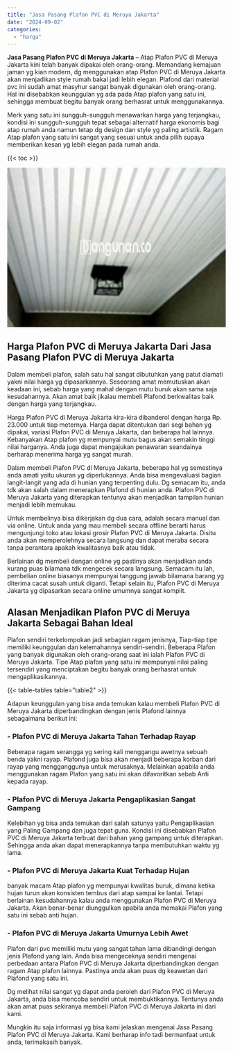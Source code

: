 ```yaml
---
title: "Jasa Pasang Plafon PVC di Meruya Jakarta"
date: "2024-09-02"
categories: 
  - "harga"
---
```


**Jasa Pasang Plafon PVC di Meruya Jakarta** – Atap Plafon PVC di Meruya Jakarta kini telah banyak dipakai oleh orang-orang. Memandang kemajuan jaman yg kian modern, dg menggunakan atap Plafon PVC di Meruya Jakarta akan menjadikan style rumah bakal jadi lebih elegan. Plafond dari material pvc ini sudah amat masyhur sangat banyak digunakan oleh orang-orang. Hal ini disebabkan keunggulan yg ada pada Atap plafon yang satu ini, sehingga membuat begitu banyak orang berhasrat untuk menggunakannya.

Merk yang satu ini sungguh-sungguh menawarkan harga yang terjangkau, kondisi ini sungguh-sungguh tepat sebagai alternatif harga ekonomis bagi atap rumah anda namun tetap dg design dan style yg paling artistik. Ragam Atap plafon yang satu ini sangat yang sesuai untuk anda pilih supaya memberikan kesan yg lebih elegan pada rumah anda.

{{< toc >}}

![Jasa Pasang Plafon PVC di Meruya Jakarta](/images/flafond-pvc-murah31.png)

## Harga Plafon PVC di Meruya Jakarta Dari Jasa Pasang Plafon PVC di Meruya Jakarta

Dalam membeli plafon, salah satu hal sangat dibutuhkan yang patut diamati yakni nilai harga yg dipasarkannya. Seseorang amat memutuskan akan keadaan ini, sebab harga yang mahal dengan mutu buruk akan sama saja kesudahannya. Akan amat baik jikalau membeli Plafond berkwalitas baik dengan harga yang terjangkau.

Harga Plafon PVC di Meruya Jakarta kira-kira dibanderol dengan harga Rp. 23.000 untuk tiap meternya. Harga dapat ditentukan dari segi bahan yg dipakai, variasi Plafon PVC di Meruya Jakarta, dan beberapa hal lainnya. Kebanyakan Atap plafon yg mempunyai mutu bagus akan semakin tinggi nilai harganya. Anda juga dapat mengajukan penawaran seandainya berharap menerima harga yg sangat murah.

Dalam membeli Plafon PVC di Meruya Jakarta, beberapa hal yg semestinya anda amati yaitu ukuran yg diperlukannya. Anda bisa mengevaluasi bagian langit-langit yang ada di hunian yang terpenting dulu. Dg semacam itu, anda tdk akan salah dalam menerapkan Plafond di hunian anda. Plafon PVC di Meruya Jakarta yang diterapkan tentunya akan menjadikan tampilan hunian menjadi lebih memukau.

Untuk membelinya bisa dikerjakan dg dua cara, adalah secara manual dan via online. Untuk anda yang mau membeli secara offline berarti harus mengunjungi toko atau lokasi grosir Plafon PVC di Meruya Jakarta. Disitu anda akan memperolehnya secara langsung dan dapat meraba secara tanpa perantara apakah kwalitasnya baik atau tidak.

Berlainan dg membeli dengan online yg pastinya akan menjadikan anda kurang puas bilamana tdk mengecek secara langsung. Semacam itu lah, pembelian online biasanya mempunyai tanggung jawab bilamana barang yg diterima cacat susah untuk diganti. Tetapi selain itu, Plafon PVC di Meruya Jakarta yg dipasarkan secara online umumnya sangat komplit.

## Alasan Menjadikan Plafon PVC di Meruya Jakarta Sebagai Bahan Ideal

Plafon sendiri terkelompokan jadi sebagian ragam jenisnya, Tiap-tiap tipe memiliki keunggulan dan kelemahannya sendiri-sendiri. Beberapa Plafon yang banyak digunakan oleh orang-orang saat ini ialah Plafon PVC di Meruya Jakarta. Tipe Atap plafon yang satu ini mempunyai nilai paling tersendiri yang menciptakan begitu banyak orang berhasrat untuk mengaplikasikannya.

{{< table-tables table="table2" >}}

Adapun keunggulan yang bisa anda temukan kalau membeli Plafon PVC di Meruya Jakarta diperbandingkan dengan jenis Plafond lainnya sebagaimana berikut ini:

### \- Plafon PVC di Meruya Jakarta Tahan Terhadap Rayap

Beberapa ragam serangga yg sering kali menggangu awetnya sebuah benda yakni rayap. Plafond juga bisa akan menjadi beberapa korban dari rayap yang mengganggunya untuk merusaknya. Melainkan apabila anda menggunakan ragam Plafon yang satu ini akan difavoritkan sebab Anti kepada rayap.

### \- Plafon PVC di Meruya Jakarta Pengaplikasian Sangat Gampang

Kelebihan yg bisa anda temukan dari salah satunya yaitu Pengaplikasian yang Paling Gampang dan juga tepat guna. Kondisi ini disebabkan Plafon PVC di Meruya Jakarta terbuat dari bahan yang gampang untuk diterapkan. Sehingga anda akan dapat menerapkannya tanpa membutuhkan waktu yg lama.

### \- Plafon PVC di Meruya Jakarta Kuat Terhadap Hujan

banyak macam Atap plafon yg mempunyai kwalitas buruk, dimana ketika hujan turun akan konsisten tembus dari atap sampai ke lantai. Tetapi berlainan kesudahannya kalau anda menggunakan Plafon PVC di Meruya Jakarta. Akan benar-benar diunggulkan apabila anda memakai Plafon yang satu ini sebab anti hujan.

### \- Plafon PVC di Meruya Jakarta Umurnya Lebih Awet

Plafon dari pvc memiliki mutu yang sangat tahan lama dibandingi dengan jenis Plafond yang lain. Anda bisa mengeceknya sendiri mengenai perbedaan antara Plafon PVC di Meruya Jakarta diperbandingkan dengan ragam Atap plafon lainnya. Pastinya anda akan puas dg keawetan dari Plafond yang satu ini.

Dg melihat nilai sangat yg dapat anda peroleh dari Plafon PVC di Meruya Jakarta, anda bisa mencoba sendiri untuk membuktikannya. Tentunya anda akan amat puas sekiranya membeli Plafon PVC di Meruya Jakarta ini dari kami.

Mungkin itu saja informasi yg bisa kami jelaskan mengenai Jasa Pasang Plafon PVC di Meruya Jakarta. Kami berharap info tadi bermanfaat untuk anda, terimakasih banyak.
